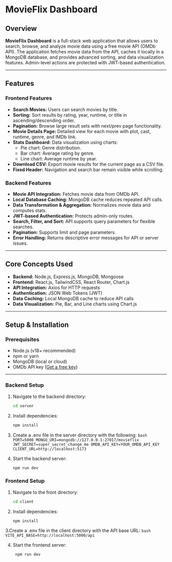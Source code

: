 # MovieFlix Dashboard

## Overview

**MovieFlix Dashboard** is a full-stack web application that allows users to search, browse, and analyze movie data using a free movie API (OMDb API). The application fetches movie data from the API, caches it locally in a MongoDB database, and provides advanced sorting, and data visualization features. Admin-level actions are protected with JWT-based authentication.

---

## Features

### Frontend Features

- **Search Movies:** Users can search movies by title.
- **Sorting:** Sort results by rating, year, runtime, or title in ascending/descending order.
- **Pagination:** Browse large result sets with next/prev page functionality.
- **Movie Details Page:** Detailed view for each movie with plot, cast, runtime, genre, and IMDb link.
- **Stats Dashboard:** Data visualization using charts:
  - Pie chart: Genre distribution.
  - Bar chart: Average rating by genre.
  - Line chart: Average runtime by year.
- **Download CSV:** Export movie results for the current page as a CSV file.
- **Fixed Header:** Navigation and search bar remain visible while scrolling.

### Backend Features

- **Movie API Integration:** Fetches movie data from OMDb API.
- **Local Database Caching:** MongoDB cache reduces repeated API calls.
- **Data Transformation & Aggregation:** Normalizes movie data and computes stats.
- **JWT-based Authentication:** Protects admin-only routes.
- **Search, Filter, and Sort:** API supports query parameters for flexible searches.
- **Pagination:** Supports limit and page parameters.
- **Error Handling:** Returns descriptive error messages for API or server issues.

---

## Core Concepts Used

- **Backend:** Node.js, Express.js, MongoDB, Mongoose
- **Frontend:** React.js, TailwindCSS, React Router, Chart.js
- **API Integration:** Axios for HTTP requests
- **Authentication:** JSON Web Tokens (JWT)
- **Data Caching:** Local MongoDB cache to reduce API calls
- **Data Visualization:** Pie, Bar, and Line charts using Chart.js

---

## Setup & Installation

### Prerequisites

- Node.js (v18+ recommended)
- npm or yarn
- MongoDB (local or cloud)
- OMDb API key ([Get a free key](http://www.omdbapi.com/apikey.aspx))

---

### Backend Setup

1. Navigate to the backend directory:
   ```bash
   cd server
   ```
2. Install dependencies:

   ```bash
   npm install
   ```

3. Create a .env file in the server directory with the following:
   `bash
PORT=5000
MONGO_URI=mongodb://127.0.0.1:27017/movieflix
JWT_SECRET=super_secret_change_me
OMDB_API_KEY=YOUR_OMDB_API_KEY
CLIENT_URL=http://localhost:5173
    `

4. Start the backend server:
   ```bash
   npm run dev
   ```

### Frontend Setup

1. Navigate to the front directory:
   ```bash
   cd client
   ```
2. Install dependencies:
   ```bash
   npm install
   ```

3.Create a .env file in the client directory with the API base URL:
`bash
    VITE_API_BASE=http://localhost:5000/api
    `

4. Start the frontend server:
   ```bash
    npm run dev
   ```
